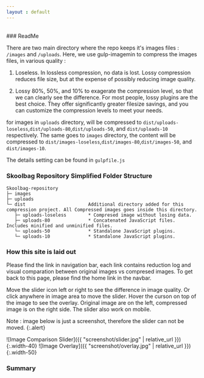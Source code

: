 ```yaml
---
layout : default
---
```

<br>
### ReadMe

There are two main directory where the repo keeps it's images files : `/images` and `/uploads`.
Here, we use gulp-imagemin to compress the images files, in various quality :

1. Loseless.  In lossless compression, no data is lost. Lossy compression reduces file size, but at the expense of possibly reducing image quality.

2. Lossy 80%, 50%, and 10% to exagerate the compression level, so that we can clearly see the difference.
For most people, lossy plugins are the best choice. They offer significantly greater filesize savings, and you can customize the compression levels to meet your needs.

for images in `uploads` directory, will be compressed to  `dist/uploads-loseless`,`dist/uploads-80`,`dist/uploads-50`, and `dist/uploads-10` respectively.
The same goes to `images` directory, the content will be compressed to  `dist/images-loseless`,`dist/images-80`,`dist/images-50`, and `dist/images-10`.

The details setting can be found in `gulpfile.js`


### Skoolbag Repository Simplified Folder Structure

```
Skoolbag-repository
├─ images
├─ uploads
└─ dist                       Additional directory added for this compression project. All Compressed images goes inside this directory.
   ├─ uploads-loseless        * Compresed image without losing data.
   ├─ uploads-80              * Concatenated JavaScript files. Includes minified and unminified files.
   └─ uploads-50              * Standalone JavaScript plugins.
   └─ uploads-10              * Standalone JavaScript plugins.

```

### How this site is laid out
Please find the link in navigation bar, each link contains reduction log and visual comparation between original images vs compresed images.
To get back to this page, please find the home link in the navbar.

Move the slider icon left or right to see the difference in image quality. Or click anywhere in image area to move the slider.
Hover the curson on top of the image to see the overlay. Original image are on the left, compressed image is on the right side.
The slider also work on mobile.<br>

Note : image below is just a screenshot, therefore the slider can not be moved.
{:.alert}

![Image Comparison Slider]({{ "screenshot/slider.jpg" | relative_url }}){:.width-40}
![Image Overlay]({{ "screenshot/overlay.jpg" | relative_url }}){:.width-50}

### Summary

